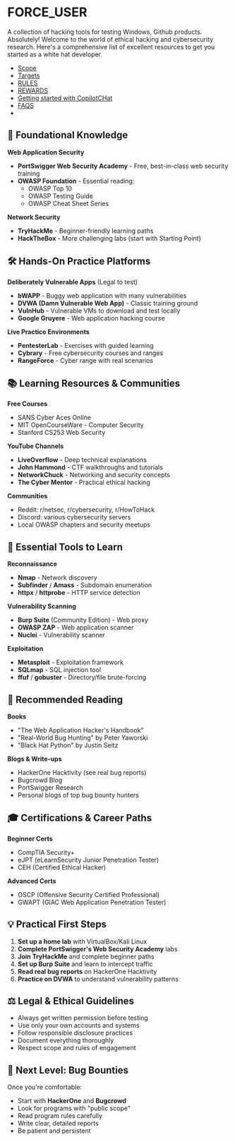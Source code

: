 # FORCE_USER
A collection of hacking tools for testing Windows, Github products. 
Absolutely! Welcome to the world of ethical hacking and cybersecurity research. Here's a comprehensive list of excellent resources to get you started as a white hat developer.

- [Scope](https://bounty.github.com/index.html#scope)
- [Targets](https://bounty.github.com/#targets)
- [RULES](https://bounty.github.com/#rules)
- [REWARDS](https://bounty.github.com/index.html#rewards)
- [Getting started with CopilotCHat](https://docs.github.com/en/copilot/how-tos/chat-with-copilot)
- [FAQS](https://bounty.github.com/#faqs)
- 
## 🎯 Foundational Knowledge

**Web Application Security**
- **PortSwigger Web Security Academy** - Free, best-in-class web security training
- **OWASP Foundation** - Essential reading:
  - OWASP Top 10
  - OWASP Testing Guide
  - OWASP Cheat Sheet Series

**Network Security**
- **TryHackMe** - Beginner-friendly learning paths
- **HackTheBox** - More challenging labs (start with Starting Point)

## 🛠️ Hands-On Practice Platforms

**Deliberately Vulnerable Apps** (Legal to test)
- **bWAPP** - Buggy web application with many vulnerabilities
- **DVWA (Damn Vulnerable Web App)** - Classic training ground
- **VulnHub** - Vulnerable VMs to download and test locally
- **Google Gruyere** - Web application hacking course

**Live Practice Environments**
- **PentesterLab** - Exercises with guided learning
- **Cybrary** - Free cybersecurity courses and ranges
- **RangeForce** - Cyber range with real scenarios

## 📚 Learning Resources & Communities

**Free Courses**
- SANS Cyber Aces Online
- MIT OpenCourseWare - Computer Security
- Stanford CS253 Web Security

**YouTube Channels**
- **LiveOverflow** - Deep technical explanations
- **John Hammond** - CTF walkthroughs and tutorials
- **NetworkChuck** - Networking and security concepts
- **The Cyber Mentor** - Practical ethical hacking

**Communities**
- Reddit: r/netsec, r/cybersecurity, r/HowToHack
- Discord: various cybersecurity servers
- Local OWASP chapters and security meetups

## 🔧 Essential Tools to Learn

**Reconnaissance**
- **Nmap** - Network discovery
- **Subfinder** / **Amass** - Subdomain enumeration
- **httpx** / **httprobe** - HTTP service detection

**Vulnerability Scanning**
- **Burp Suite** (Community Edition) - Web proxy
- **OWASP ZAP** - Web application scanner
- **Nuclei** - Vulnerability scanner

**Exploitation**
- **Metasploit** - Exploitation framework
- **SQLmap** - SQL injection tool
- **ffuf** / **gobuster** - Directory/file brute-forcing

## 📖 Recommended Reading

**Books**
- "The Web Application Hacker's Handbook"
- "Real-World Bug Hunting" by Peter Yaworski
- "Black Hat Python" by Justin Seitz

**Blogs & Write-ups**
- HackerOne Hacktivity (see real bug reports)
- Bugcrowd Blog
- PortSwigger Research
- Personal blogs of top bug bounty hunters

## 🎓 Certifications & Career Paths

**Beginner Certs**
- CompTIA Security+
- eJPT (eLearnSecurity Junior Penetration Tester)
- CEH (Certified Ethical Hacker)

**Advanced Certs**
- OSCP (Offensive Security Certified Professional)
- GWAPT (GIAC Web Application Penetration Tester)

## 💡 Practical First Steps

1. **Set up a home lab** with VirtualBox/Kali Linux
2. **Complete PortSwigger's Web Security Academy** labs
3. **Join TryHackMe** and complete beginner paths
4. **Set up Burp Suite** and learn to intercept traffic
5. **Read real bug reports** on HackerOne Hacktivity
6. **Practice on DVWA** to understand vulnerability patterns

## ⚖️ Legal & Ethical Guidelines

- Always get written permission before testing
- Use only your own accounts and systems
- Follow responsible disclosure practices
- Document everything thoroughly
- Respect scope and rules of engagement

## 🚀 Next Level: Bug Bounties

Once you're comfortable:
- Start with **HackerOne** and **Bugcrowd**
- Look for programs with "public scope"
- Read program rules carefully
- Write clear, detailed reports
- Be patient and persistent

